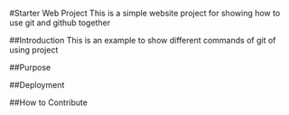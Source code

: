 #Starter Web Project
This is a simple website project for showing how to use git and github together

##Introduction
This is an example to show different commands of git of using project

##Purpose

##Deployment

##How to Contribute



